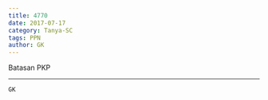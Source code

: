 ```yaml
---
title: 4770
date: 2017-07-17
category: Tanya-SC
tags: PPN
author: GK
---
```


Batasan PKP

---



`GK`
